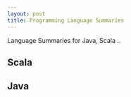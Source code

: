 ```yaml
---
layout: post
title: Programming Language Summaries
---
```


Language Summaries for Java, Scala ..

## Scala 
<script src="https://gist.github.com/selimslab/e4c293e929b3ff9f533564e389079341.js"></script>

## Java
<script src="https://gist.github.com/selimslab/639d12b92ce427370e3323118f11679d.js"></script>
